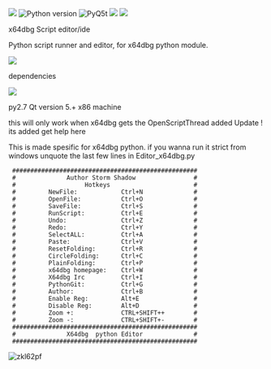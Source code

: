 [![](https://img.shields.io/badge/Twitter--blue.svg?maxAge=2592000)](https://twitter.com/zadow28) ![Python version](https://img.shields.io/badge/python-2.7-brightgreen.svg?maxAge=2592000) ![PyQ5t](https://img.shields.io/badge/PyQt5-5.6-orange.svg) [![](https://img.shields.io/badge/Donate-Paypal-blue.svg?maxAge=2592000)](https://www.paypal.com/cgi-bin/webscr?cmd=_s-xclick&hosted_button_id=8KXM6W2JVRUWL) [![](https://img.shields.io/badge/Latest-Release-red.svg?maxAge=2592000)](https://github.com/techbliss/X64dbg_script_editor/releases/latest)


x64dbg Script editor/ide

Python script runner and editor, for x64dbg python module.

[![](https://img.shields.io/badge/Xdbgpy-Link-blue.svg?maxAge=2592000)](https://github.com/x64dbg/x64dbg-python)


dependencies

[![](https://img.shields.io/badge/x64dbg_PyQt5-Link-blue.svg?maxAge=2592000)](https://github.com/x64dbg/PyQt5)


py2.7 Qt version 5.+ x86 machine

this will only work when x64dbg gets the OpenScriptThread added
Update ! its added
get help here



This is made spesific for x64dbg python.
if you wanna run it strict from windows unquote the last few lines in Editor_x64dbg.py


```
 ###################################################
 #              Author Storm Shadow                #
 #                   Hotkeys                       #
 #         NewFile:            Ctrl+N              #
 #         OpenFile:           Ctrl+O              #
 #         SaveFile:           Ctrl+S              #
 #         RunScript:          Ctrl+E              #
 #         Undo:               Ctrl+Z              #
 #         Redo:               Ctrl+Y              #
 #         SelectALL:          Ctrl+A              #
 #         Paste:              Ctrl+V              #
 #         ResetFolding:       Ctrl+R              #
 #         CircleFolding:      Ctrl+C              #
 #         PlainFolding:       Ctrl+P              #
 #         x64dbg homepage:    Ctrl+W              #
 #         X64dbg Irc          Ctrl+I              #
 #         PythonGit:          Ctrl+G              #
 #         Author:             Ctrl+B              #
 #         Enable Reg:         Alt+E               #
 #         Disable Reg:        Alt+D               #
 #         Zoom +:             CTRL+SHIFT++        #
 #         Zoom -:             CTRL+SHIFT+-        #  
 ###################################################
 #              X64dbg  python Editor              #
 ###################################################
```


![zkl62pf](https://cloud.githubusercontent.com/assets/3592375/8758623/7b971de4-2ce6-11e5-9662-171677651499.png)

